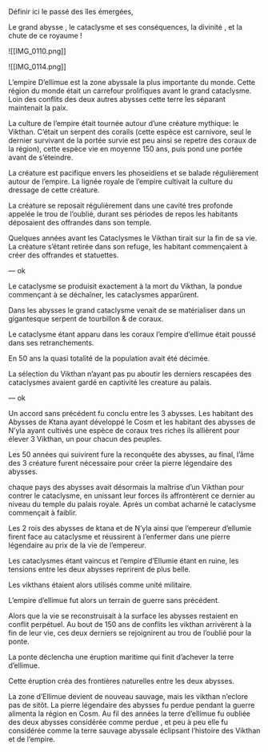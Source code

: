 Définir ici le passé des îles émergées,

Le grand abysse , le cataclysme et ses conséquences, la divinité , et la chute de ce royaume !

![[IMG_0110.png]]

![[IMG_0114.png]]

L’empire D’ellimue est la zone abyssale la plus importante du monde. Cette région du monde était un carrefour prolifiques avant le grand cataclysme. Loin des conflits des deux autres abysses cette terre les séparant maintenait la paix.

La culture de l’empire était tournée autour d’une créature mythique: le Vikthan. C’était un serpent des corails (cette espèce est carnivore, seul le dernier survivant de la portée survie est peu ainsi se repetre des coraux de la région), cette espèce vie en moyenne 150 ans, puis pond une portée avant de s’éteindre.

La créature est pacifique envers les phoseidiens et se balade régulièrement autour de l’empire. La lignée royale de l’empire cultivait la culture du dressage de cette créature.

La créature se reposait régulièrement dans une cavité tres profonde appelée le trou de l’oublié, durant ses périodes de repos les habitants déposaient des offrandes dans son temple.

  

Quelques années avant les Cataclysmes le Vikthan tirait sur la fin de sa vie. La créature s’étant retirée dans son refuge, les habitant commençaient à créer des offrandes et statuettes.

  

— ok

  

Le cataclysme se produisit exactement à la mort du Vikthan, la pondue commençant à se déchaîner, les cataclysmes apparûrent.

  

Dans les abysses le grand cataclysme venait de se matérialiser dans un gigantesque serpent de tourbillon & de coraux.

  

Le cataclysme étant apparu dans les coraux l’empire d’ellimue était poussé dans ses retranchements.

En 50 ans la quasi totalité de la population avait été décimée.

  

La sélection du Vikthan n’ayant pas pu aboutir les derniers rescapées des cataclysmes avaient gardé en captivité les creature au palais.

  

— ok

  

  

Un accord sans précédent fu conclu entre les 3 abysses. Les habitant des Abysses de Ktana ayant développé le Cosm et les habitant des abysses de N’yla ayant cultivés une espèce de coraux tres riches ils allièrent pour élever 3 Vikthan, un pour chacun des peuples.

  

Les 50 années qui suivirent fure la reconquête des abysses, au final, l’âme des 3 créature furent nécessaire pour créer la pierre légendaire des abysses.

  

chaque pays des abysses avait désormais la maîtrise d’un Vikthan pour contrer le cataclysme, en unissant leur forces ils affrontèrent ce dernier au niveau du temple du palais royale. Après un combat acharné le cataclysme commençait à faiblir.

Les 2 rois des abysses de ktana et de N’yla ainsi que l’empereur d’ellumie firent face au cataclysme et réussirent à l’enfermer dans une pierre légendaire au prix de la vie de l’empereur.

  

Les cataclysmes étant vaincus et l’empire d’Ellumie étant en ruine, les tensions entre les deux abysses reprirent de plus belle.

Les vikthans étaient alors utilisés comme unité militaire.

L’empire d’ellimue fut alors un terrain de guerre sans précédent.

  

Alors que la vie se reconstruisait à la surface les abysses restaient en conflit perpétuel. Au bout de 150 ans de conflits les vikthan arrivèrent à la fin de leur vie, ces deux derniers se rejoignirent au trou de l’oublié pour la ponte.

  

La ponte déclencha une éruption maritime qui finit d’achever la terre d’ellimue.

Cette éruption créa des frontières naturelles entre les deux abysses.

La zone d’Ellimue devient de nouveau sauvage, mais les vikthan n’eclore pas de sitôt. La pierre légendaire des abysses fu perdue pendant la guerre alimenta la région en Cosm. Au fil des années la terre d’ellimue fu oubliée des deux abysses considérée comme perdue , et peu à peu elle fu considérée comme la terre sauvage abyssale éclipsant l’histoire des Vikthan et de l’empire.